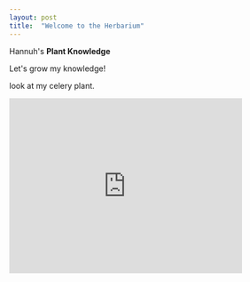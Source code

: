 ```yaml
---
layout: post
title:  "Welcome to the Herbarium"
---
```


Hannuh's **Plant Knowledge**

Let's grow my knowledge!

look at my celery plant.

<iframe width="420" height="315" src= "https://youtube.com/shorts/9kbTNjSnSA0?si=dDHpIi34KjoBYSIX" frameborder="0" allowfullscreen></iframe>




